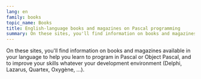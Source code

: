 ```yaml
---
lang: en
family: books
topic_name: Books
title: English-language books and magazines on Pascal programming
summary: On these sites, you'll find information on books and magazines available in your language to help you learn to program in Pascal or Object Pascal, and to improve your skills whatever your development environment (Delphi, Lazarus, Quartex, Oxygène, ...).
---
```

On these sites, you'll find information on books and magazines available in your language to help you learn to program in Pascal or Object Pascal, and to improve your skills whatever your development environment (Delphi, Lazarus, Quartex, Oxygène, ...).
